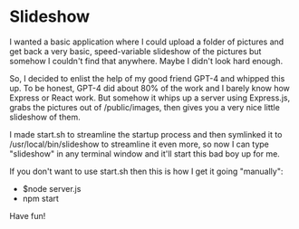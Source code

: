 # Slideshow

I wanted a basic application where I could upload a folder of pictures and get back a very basic, speed-variable slideshow of the pictures but somehow I couldn't find that anywhere. Maybe I didn't look hard enough.

So, I decided to enlist the help of my good friend GPT-4 and whipped this up. To be honest, GPT-4 did about 80% of the work and I barely know how Express or React work. But somehow it whips up a server using Express.js, grabs the pictures out of /public/images, then gives you a very nice little slideshow of them.

I made start.sh to streamline the startup process and then symlinked it to /usr/local/bin/slideshow to streamline it even more, so now I can type "slideshow" in any terminal window and it'll start this bad boy up for me.

If you don't want to use start.sh then this is how I get it going "manually":

- $node server.js
- npm start

Have fun!
